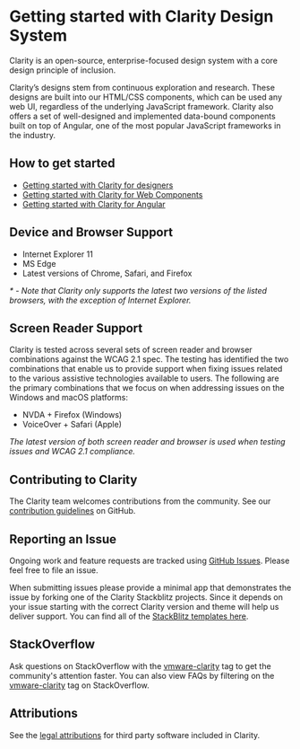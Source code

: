 # Getting started with Clarity Design System

Clarity is an open-source, enterprise-focused design system with a core design principle of inclusion.

Clarity’s designs stem from continuous exploration and research. These designs are built into our HTML/CSS components, which can be used any web UI, regardless of the underlying JavaScript framework. Clarity also offers a set of well-designed and implemented data-bound components built on top of Angular, one of the most popular JavaScript frameworks in the industry.

## How to get started

- [Getting started with Clarity for designers](./design.md)
- [Getting started with Clarity for Web Components](../angular/components/web-components/get-started.md)
- [Getting started with Clarity for Angular](../angular/components/angular-components/get-started.md)

## Device and Browser Support

<ClrImage src="/images/get-started/device_support.png" width="100%" aria-label="Image showing supported browser list that contains icons for: IE11, Edge, Chrome, Safari and Firefox."/>

- Internet Explorer 11
- MS Edge
- Latest versions of Chrome, Safari, and Firefox

_\* - Note that Clarity only supports the latest two versions of the listed browsers, with the exception of Internet Explorer._

## Screen Reader Support

Clarity is tested across several sets of screen reader and browser combinations against the WCAG 2.1 spec. The testing has identified the two combinations that enable us to provide support when fixing issues related to the various assistive technologies available to users. The following are the primary combinations that we focus on when addressing issues on the Windows and macOS platforms:

- NVDA + Firefox (Windows)
- VoiceOver + Safari (Apple)

_The latest version of both screen reader and browser is used when testing issues and WCAG 2.1 compliance._

## Contributing to Clarity

The Clarity team welcomes contributions from the community. See our [contribution guidelines](https://github.com/vmware/clarity//blob/master/CONTRIBUTING.md) on GitHub.

## Reporting an Issue

Ongoing work and feature requests are tracked using [GitHub Issues](https://github.com/vmware/clarity/issues). Please feel free to file an issue.

When submitting issues please provide a minimal app that demonstrates the issue by forking one of the Clarity Stackblitz projects. Since it depends on your issue starting with the correct Clarity version and theme will help us deliver support. You can find all of the [StackBlitz templates here](https://stackblitz.com/@clr-team).

## StackOverflow

Ask questions on StackOverflow with the [vmware-clarity](https://stackoverflow.com/questions/tagged/vmware-clarity) tag to get the community's attention faster. You can also view FAQs by filtering on the [vmware-clarity](https://stackoverflow.com/questions/tagged/vmware-clarity) tag on StackOverflow.

## Attributions

See the [legal attributions](https://github.com/vmware/clarity/blob/master/docs/ATTRIBUTION.md) for third party software included in Clarity.
